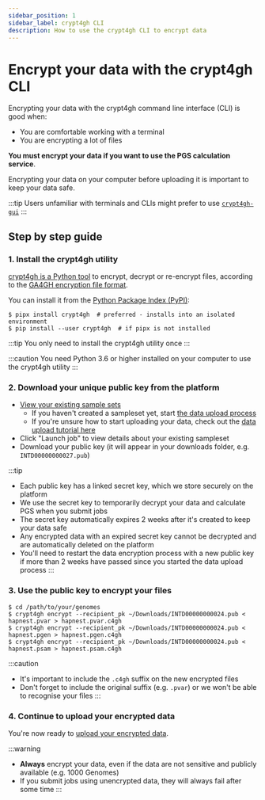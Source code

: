 ```yaml
---
sidebar_position: 1
sidebar_label: crypt4gh CLI
description: How to use the crypt4gh CLI to encrypt data
---
```


# Encrypt your data with the crypt4gh CLI

Encrypting your data with the crypt4gh command line interface (CLI) is good when:

* You are comfortable working with a terminal
* You are encrypting a lot of files

**You must encrypt your data if you want to use the PGS calculation service**.

Encrypting your data on your computer before uploading it is important to keep your data safe.

:::tip
Users unfamiliar with terminals and CLIs might prefer to use [`crypt4gh-gui`](./gui)
:::

## Step by step guide

### 1. Install the crypt4gh utility

[crypt4gh is a Python tool](https://github.com/EGA-archive/crypt4gh) to encrypt, decrypt or re-encrypt files, according to the [GA4GH encryption file format](https://www.ga4gh.org/news_item/crypt4gh-a-secure-method-for-sharing-human-genetic-data/).

You can install it from the [Python Package Index (PyPI)](https://pypi.org/project/crypt4gh/):

```
$ pipx install crypt4gh  # preferred - installs into an isolated environment
$ pip install --user crypt4gh  # if pipx is not installed
```

:::tip
You only need to install the crypt4gh utility once
:::

:::caution
You need Python 3.6 or higher installed on your computer to use the crypt4gh utility
:::


### 2. Download your unique public key from the platform

* [View your existing sample sets](https://gcp.intervenegeneticscores.org/pgs-calculator/datasets)
    * If you haven't created a sampleset yet, start [the data upload process](https://gcp.intervenegeneticscores.org/pgs-calculator/dataset)
    * If you're unsure how to start uploading your data, check out the [data upload tutorial here](/category/upload/)
* Click "Launch job" to view details about your existing sampleset
* Download your public key (it will appear in your downloads folder, e.g. `INTD00000000027.pub`)

:::tip
* Each public key has a linked secret key, which we store securely on the platform
* We use the secret key to temporarily decrypt your data and calculate PGS when you submit jobs
* The secret key automatically expires 2 weeks after it's created to keep your data safe
* Any encrypted data with an expired secret key cannot be decrypted and are automatically deleted on the platform
* You'll need to restart the data encryption process with a new public key if more than 2 weeks have passed since you started the data upload process
:::


### 3. Use the public key to encrypt your files

```
$ cd /path/to/your/genomes
$ crypt4gh encrypt --recipient_pk ~/Downloads/INTD00000000024.pub < hapnest.pvar > hapnest.pvar.c4gh
$ crypt4gh encrypt --recipient_pk ~/Downloads/INTD00000000024.pub < hapnest.pgen > hapnest.pgen.c4gh
$ crypt4gh encrypt --recipient_pk ~/Downloads/INTD00000000024.pub < hapnest.psam > hapnest.psam.c4gh
```

:::caution
* It's important to include the `.c4gh` suffix on the new encrypted files
* Don't forget to include the original suffix (e.g. `.pvar`) or we won't be able to recognise your files
:::

### 4. Continue to upload your encrypted data

You're now ready to [upload your encrypted data](/category/upload/).


:::warning
* **Always** encrypt your data, even if the data are not sensitive and publicly available (e.g. 1000 Genomes)
* If you submit jobs using unencrypted data, they will always fail after some time
:::